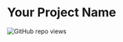 # Your Project Name

![GitHub repo views](https://komarev.com/ghpvc/?username=YashDhirajOza&repo=WESHV&color=blue)



